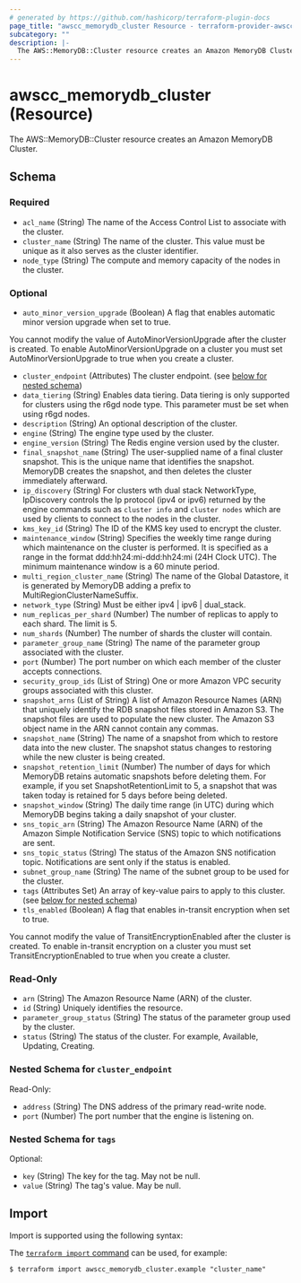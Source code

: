 ```yaml
---
# generated by https://github.com/hashicorp/terraform-plugin-docs
page_title: "awscc_memorydb_cluster Resource - terraform-provider-awscc"
subcategory: ""
description: |-
  The AWS::MemoryDB::Cluster resource creates an Amazon MemoryDB Cluster.
---
```


# awscc_memorydb_cluster (Resource)

The AWS::MemoryDB::Cluster resource creates an Amazon MemoryDB Cluster.



<!-- schema generated by tfplugindocs -->
## Schema

### Required

- `acl_name` (String) The name of the Access Control List to associate with the cluster.
- `cluster_name` (String) The name of the cluster. This value must be unique as it also serves as the cluster identifier.
- `node_type` (String) The compute and memory capacity of the nodes in the cluster.

### Optional

- `auto_minor_version_upgrade` (Boolean) A flag that enables automatic minor version upgrade when set to true.

You cannot modify the value of AutoMinorVersionUpgrade after the cluster is created. To enable AutoMinorVersionUpgrade on a cluster you must set AutoMinorVersionUpgrade to true when you create a cluster.
- `cluster_endpoint` (Attributes) The cluster endpoint. (see [below for nested schema](#nestedatt--cluster_endpoint))
- `data_tiering` (String) Enables data tiering. Data tiering is only supported for clusters using the r6gd node type. This parameter must be set when using r6gd nodes.
- `description` (String) An optional description of the cluster.
- `engine` (String) The engine type used by the cluster.
- `engine_version` (String) The Redis engine version used by the cluster.
- `final_snapshot_name` (String) The user-supplied name of a final cluster snapshot. This is the unique name that identifies the snapshot. MemoryDB creates the snapshot, and then deletes the cluster immediately afterward.
- `ip_discovery` (String) For clusters wth dual stack NetworkType, IpDiscovery controls the Ip protocol (ipv4 or ipv6) returned by the engine commands such as `cluster info` and `cluster nodes` which are used by clients to connect to the nodes in the cluster.
- `kms_key_id` (String) The ID of the KMS key used to encrypt the cluster.
- `maintenance_window` (String) Specifies the weekly time range during which maintenance on the cluster is performed. It is specified as a range in the format ddd:hh24:mi-ddd:hh24:mi (24H Clock UTC). The minimum maintenance window is a 60 minute period.
- `multi_region_cluster_name` (String) The name of the Global Datastore, it is generated by MemoryDB adding a prefix to MultiRegionClusterNameSuffix.
- `network_type` (String) Must be either ipv4 | ipv6 | dual_stack.
- `num_replicas_per_shard` (Number) The number of replicas to apply to each shard. The limit is 5.
- `num_shards` (Number) The number of shards the cluster will contain.
- `parameter_group_name` (String) The name of the parameter group associated with the cluster.
- `port` (Number) The port number on which each member of the cluster accepts connections.
- `security_group_ids` (List of String) One or more Amazon VPC security groups associated with this cluster.
- `snapshot_arns` (List of String) A list of Amazon Resource Names (ARN) that uniquely identify the RDB snapshot files stored in Amazon S3. The snapshot files are used to populate the new cluster. The Amazon S3 object name in the ARN cannot contain any commas.
- `snapshot_name` (String) The name of a snapshot from which to restore data into the new cluster. The snapshot status changes to restoring while the new cluster is being created.
- `snapshot_retention_limit` (Number) The number of days for which MemoryDB retains automatic snapshots before deleting them. For example, if you set SnapshotRetentionLimit to 5, a snapshot that was taken today is retained for 5 days before being deleted.
- `snapshot_window` (String) The daily time range (in UTC) during which MemoryDB begins taking a daily snapshot of your cluster.
- `sns_topic_arn` (String) The Amazon Resource Name (ARN) of the Amazon Simple Notification Service (SNS) topic to which notifications are sent.
- `sns_topic_status` (String) The status of the Amazon SNS notification topic. Notifications are sent only if the status is enabled.
- `subnet_group_name` (String) The name of the subnet group to be used for the cluster.
- `tags` (Attributes Set) An array of key-value pairs to apply to this cluster. (see [below for nested schema](#nestedatt--tags))
- `tls_enabled` (Boolean) A flag that enables in-transit encryption when set to true.

You cannot modify the value of TransitEncryptionEnabled after the cluster is created. To enable in-transit encryption on a cluster you must set TransitEncryptionEnabled to true when you create a cluster.

### Read-Only

- `arn` (String) The Amazon Resource Name (ARN) of the cluster.
- `id` (String) Uniquely identifies the resource.
- `parameter_group_status` (String) The status of the parameter group used by the cluster.
- `status` (String) The status of the cluster. For example, Available, Updating, Creating.

<a id="nestedatt--cluster_endpoint"></a>
### Nested Schema for `cluster_endpoint`

Read-Only:

- `address` (String) The DNS address of the primary read-write node.
- `port` (Number) The port number that the engine is listening on.


<a id="nestedatt--tags"></a>
### Nested Schema for `tags`

Optional:

- `key` (String) The key for the tag. May not be null.
- `value` (String) The tag's value. May be null.

## Import

Import is supported using the following syntax:

The [`terraform import` command](https://developer.hashicorp.com/terraform/cli/commands/import) can be used, for example:

```shell
$ terraform import awscc_memorydb_cluster.example "cluster_name"
```
